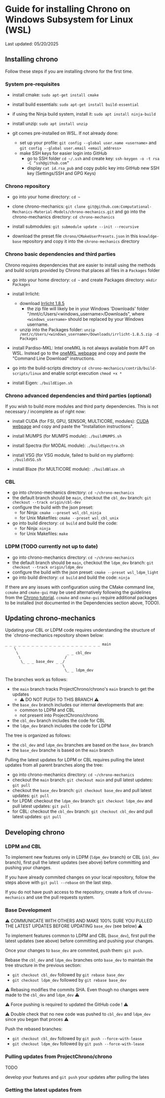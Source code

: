 # Guide for installing Chrono on Windows Subsystem for Linux (WSL)
Last updated: 05/20/2025 

## Installing chrono

Follow these steps if you are installing chrono for the first time.

### System pre-requisites

* install cmake: `sudo apt-get install cmake`

* install build essentials: `sudo apt-get install build-essential`

* if using the Ninja build system, install it: `sudo apt install ninja-build`

* install unzip: `sudo apt install unzip`

* git comes pre-installed on WSL. If not already done:
    * set up your profile: `git config --global user.name <username>` and `git config --global user.email <email_address>`
	* make SSH keys for easier login into GitHub
        * go to SSH folder `cd ~/.ssh` and create key: `ssh-keygen -o -t rsa -C “ssh@github.com”`
        * display `cat id.rsa_pub` and copy public key into GitHub new SSH key (Settings/SSH and GPG Keys)

### Chrono repository

* go into your home directory: `cd ~`

* clone chrono-mechanics: `git clone git@github.com:Computational-Mechanics-Material-Models/chrono-mechanics.git`
and go into the chrono-mechanics directory: `cd chrono-mechanics`

* install submodules: `git submodule update --init --recursive`

* download the preset file `chrono/CMakeUserPresets.json` in this `knowldge-base` repository and copy it into the `chrono-mechanics` directory

### Chrono basic dependencies and third parties

Chrono requires dependencies that are easier to install using 
the methods and build scripts provided by Chrono that places all files in a `Packages` folder

* go into your home directory: `cd ~` and create Packages directory: `mkdir Packages`

* install Irrlicht:
    * download [Irrlicht 1.8.5](http://downloads.sourceforge.net/irrlicht/irrlicht-1.8.5.zip)
        * the zip file will likely be in your Windows 'Downloads' folder "/mnt/c/Users/<windows_username>/Downloads", where `<windows_username>` should be replaced by your Windows username.
    * unzip into the Packages folder: `unzip /mnt/c/Users/<windows_username>/Downloads/irrlicht-1.8.5.zip -d Packages`

* install Pardiso-MKL: Intel oneMKL is not always available from APT on WSL. Instead go to the [oneMKL webpage](https://www.intel.com/content/www/us/en/developer/tools/oneapi/onemkl-download.html?operatingsystem=linux&linux-install=online) and copy and paste the "Command Line Download" instructions.

* go into the build-scripts directory `cd chrono-mechanics/contrib/build-scripts/linux` and enable script execution `chmod +x *`

* install Eigen: `./buildEigen.sh`

### Chrono advanced dependencies and third parties (optional)

If you wish to build more modules and third party dependencies. This is not necessary / incomplete as of right now:

* install CUDA (for FSI, GPU, SENSOR, MULTICORE, modules): [CUDA webpage](https://developer.nvidia.com/cuda-downloads?target_os=Linux&target_arch=x86_64&Distribution=WSL-Ubuntu&target_version=2.0&target_type=deb_local) and copy and paste the "Installation instructions".

* install MUMPS (for MUMPS module): `./buildMUMPS.sh`

* install Spectra (for MODAL module): `./buildSpectra.sh`

* install VSG (for VSG module, failed to build on my platform): `./buildVSG.sh`

* install Blaze (for MULTICORE module): `./buildBlaze.sh`


### CBL

* go into chrono-mechanics directory: `cd ~/chrono-mechanics`
* the default branch should be `main`, checkout the `cbl_dev` branch: `git checkout --track origin/cbl-dev`
* configure the build with the json preset:
    * for Ninja: `cmake --preset wsl_cbl_ninja`
    * for Unix Makefiles: `cmake --preset wsl_cbl_unix`
* go into build directory: `cd build` and build the code:
    * for Ninja: `ninja`
    * for Unix Makefiles: `make`

### LDPM (TODO currently not up to date)

* go into chrono-mechanics directory: `cd ~/chrono-mechanics`
* the default branch should be `main`, checkout the `ldpm_dev` branch: `git checkout --track origin/ldpm_dev`
* configure the build with the json preset: `cmake --preset wsl_ldpm_light`
* go into build directory: `cd build` and build the code: `ninja`


[TODO: make presets for ldpm]:#
If there are any issues with configuration using the CMake command line, `ccmake` and `cmake-gui` may be used alternatively
following the guidelines from the [Chrono tutorial](https://api.projectchrono.org/tutorial_install_chrono.html). `ccmake`
and `cmake-gui` require additional packages to be installed (not documented in the Dependencies section above, TODO).


## Updating chrono-mechanics

Updating your CBL or LDPM code requires understanding the structure of the `chrono-mechanics repository shown below:

```
_ _ _ _ _ _ _ _ _ _ _ _ _ _ _ _ _ _ _ _ _ _ main  
    \                    
     \                      _ _ cbl_dev
      \                    /
       \_ _ _ base_dev _ _/
                          \
                           \_ _ ldpm_dev
```

The branches work as follows:
* the `main` branch tracks ProjectChrono/chrono's `main` branch to get the updates
    * :warning: DO NOT PUSH TO THIS BRANCH :warning:
* the `base_dev` branch includes our internal developments that are:
    * common to LDPM and CBL
    * not present into ProjectChrono/chrono
* the `cbl_dev` branch includes the code for CBL 
* the `ldpm_dev` branch includes the code for LDPM

The tree is organized as follows:
* the `cbl_dev` and `ldpm_dev` branches are based on the `base_dev` branch 
* the `base_dev` branche is based on the `main` branch 

Pulling the latest updates for LDPM or CBL requires pulling
the latest updates from all parent branches along the tree:
* go into chrono-mechanics directory: `cd ~/chrono-mechanics`
* checkout the `main` branch: `git checkout main` and pull latest updates: `git pull`
* checkout the `base_dev` branch: `git checkout base_dev` and pull latest updates: `git pull`
* for LPDM: checkout the `ldpm_dev` branch: `git checkout ldpm_dev` and pull latest updates: `git pull`
* for CBL: checkout the `cbl_dev` branch: `git checkout cbl_dev` and pull latest updates: `git pull`

## Developing chrono

### LDPM and CBL

To implement new features only in LDPM (`ldpm_dev` branch) or CBL (`cbl_dev` branch), first pull the latest updates (see above) before committing and pushing your changes.

If you have already commited changes on your local repository, follow the steps above with `git pull --rebase` on the last step.

If you do not have push access to the repository, create a fork of `chrono-mechanics` and use the pull requests system.

### Base Development

:warning: COMMUNICATE WITH OTHERS AND MAKE 100% SURE YOU PULLED THE LATEST UPDATES BEFORE UPDATING `base_dev` (see below) :warning:

To implement features common to LDPM and CBL (`base_dev`), first pull the latest updates (see above) before committing and pushing your changes.

Once your changes to `base_dev` are commited, push them: `git push`.


Rebase the `cbl_dev` and `ldpm_dev` branches onto `base_dev` to maintain the tree structure in the previous section:
 * `git checkout cbl_dev` followed by `git rebase base_dev` 
 * `git checkout ldpm_dev` followed by `git rebase base_dev` 

:warning: Rebasing modifies the commits SHA. Even though no changes were made to the `cbl_dev` and `ldpm_dev` :warning:

:warning: Force pushing is required to updated the GitHub code ! :warning:

:warning: Double check that no new code was pushed to `cbl_dev` and `ldpm_dev` since you began that proces :warning:

Push the rebased branches:
 * `git checkout cbl_dev` followed by `git push --force-with-lease`
 * `git checkout ldpm_dev` followed by `git push --force-with-lease`

### Pulling updates from ProjectChrono/chrono

TODO

develop your features and `git push` your updates after pulling the lates
### Getting the latest updates from
